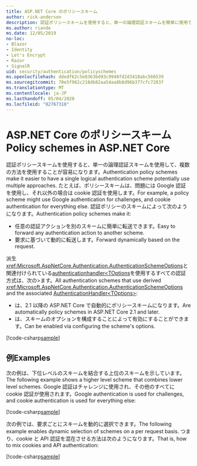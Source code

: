 ```yaml
---
title: ASP.NET Core のポリシースキーム
author: rick-anderson
description: 認証ポリシースキームを使用すると、単一の論理認証スキームを簡単に使用できるようになります。
ms.author: riande
ms.date: 12/05/2019
no-loc:
- Blazor
- Identity
- Let's Encrypt
- Razor
- SignalR
uid: security/authentication/policyschemes
ms.openlocfilehash: ddedf62c5e8363bd93c9948fd2d3418abc566539
ms.sourcegitcommit: 70e5f982c218db82aa54aa8b8d96b377cfc7283f
ms.translationtype: MT
ms.contentlocale: ja-JP
ms.lasthandoff: 05/04/2020
ms.locfileid: "82767318"
---
```

# <a name="policy-schemes-in-aspnet-core"></a><span data-ttu-id="f19f6-103">ASP.NET Core のポリシースキーム</span><span class="sxs-lookup"><span data-stu-id="f19f6-103">Policy schemes in ASP.NET Core</span></span>

<span data-ttu-id="f19f6-104">認証ポリシースキームを使用すると、単一の論理認証スキームを使用して、複数の方法を使用することが容易になります。</span><span class="sxs-lookup"><span data-stu-id="f19f6-104">Authentication policy schemes make it easier to have a single logical authentication scheme potentially use multiple approaches.</span></span> <span data-ttu-id="f19f6-105">たとえば、ポリシースキームは、問題には Google 認証を使用し、それ以外の場合は cookie 認証を使用します。</span><span class="sxs-lookup"><span data-stu-id="f19f6-105">For example, a policy scheme might use Google authentication for challenges, and cookie authentication for everything else.</span></span> <span data-ttu-id="f19f6-106">認証ポリシーのスキームによって次のようになります。</span><span class="sxs-lookup"><span data-stu-id="f19f6-106">Authentication policy schemes make it:</span></span>

* <span data-ttu-id="f19f6-107">任意の認証アクションを別のスキームに簡単に転送できます。</span><span class="sxs-lookup"><span data-stu-id="f19f6-107">Easy to forward any authentication action to another scheme.</span></span>
* <span data-ttu-id="f19f6-108">要求に基づいて動的に転送します。</span><span class="sxs-lookup"><span data-stu-id="f19f6-108">Forward dynamically based on the request.</span></span>

<span data-ttu-id="f19f6-109">派生<xref:Microsoft.AspNetCore.Authentication.AuthenticationSchemeOptions>と関連付けられている[authenticationhandler\<TOptions](/dotnet/api/microsoft.aspnetcore.authentication.authenticationhandler-1)を使用するすべての認証方式は、次の>ます。</span><span class="sxs-lookup"><span data-stu-id="f19f6-109">All authentication schemes that use derived <xref:Microsoft.AspNetCore.Authentication.AuthenticationSchemeOptions> and the associated [AuthenticationHandler\<TOptions>](/dotnet/api/microsoft.aspnetcore.authentication.authenticationhandler-1):</span></span>

* <span data-ttu-id="f19f6-110">は、2.1 以降の ASP.NET Core で自動的にポリシースキームになります。</span><span class="sxs-lookup"><span data-stu-id="f19f6-110">Are automatically policy schemes in ASP.NET Core 2.1 and later.</span></span>
* <span data-ttu-id="f19f6-111">は、スキームのオプションを構成することによって有効にすることができます。</span><span class="sxs-lookup"><span data-stu-id="f19f6-111">Can be enabled via configuring the scheme's options.</span></span>

[!code-csharp[sample](policyschemes/samples/AuthenticationSchemeOptions.cs?name=snippet)]

## <a name="examples"></a><span data-ttu-id="f19f6-112">例</span><span class="sxs-lookup"><span data-stu-id="f19f6-112">Examples</span></span>

<span data-ttu-id="f19f6-113">次の例は、下位レベルのスキームを結合する上位のスキームを示しています。</span><span class="sxs-lookup"><span data-stu-id="f19f6-113">The following example shows a higher level scheme that combines lower level schemes.</span></span> <span data-ttu-id="f19f6-114">Google 認証はチャレンジに使用され、その他のすべてに cookie 認証が使用されます。</span><span class="sxs-lookup"><span data-stu-id="f19f6-114">Google authentication is used for challenges, and cookie authentication is used for everything else:</span></span>

[!code-csharp[sample](policyschemes/samples/Startup.cs?name=snippet1)]

<span data-ttu-id="f19f6-115">次の例では、要求ごとにスキームを動的に選択できます。</span><span class="sxs-lookup"><span data-stu-id="f19f6-115">The following example enables dynamic selection of schemes on a per request basis.</span></span> <span data-ttu-id="f19f6-116">つまり、cookie と API 認証を混在させる方法は次のようになります。</span><span class="sxs-lookup"><span data-stu-id="f19f6-116">That is, how to mix cookies and API authentication:</span></span>

 <!-- REVIEW, missing If set in public Func<HttpContext, string> ForwardDefaultSelector -->

[!code-csharp[sample](policyschemes/samples/Startup.cs?name=snippet2)]
